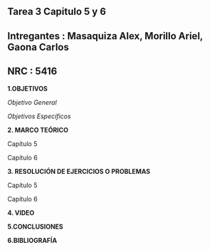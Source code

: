 ## Tarea 3 Capitulo 5 y 6
## Intregantes : Masaquiza Alex, Morillo Ariel, Gaona Carlos
## NRC : 5416
**1.OBJETIVOS**

_Objetivo General_

_Objetivos Específicos_

**2. MARCO TEÓRICO**

Capítulo 5

Capítulo 6

**3. RESOLUCIÓN DE EJERCICIOS O PROBLEMAS**

Capítulo 5

Capítulo 6

**4. VIDEO**


**5.CONCLUSIONES**

**6.BIBLIOGRAFÍA**
